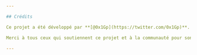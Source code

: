 ```yaml
---

## Crédits

Ce projet a été développé par **[@0x1Gp](https://twitter.com/0x1Gp)**. Pour plus d'informations et des mises à jour sur mes projets, vous pouvez me suivre sur Twitter à [@0x1Gp](https://twitter.com/0x1Gp) ou sur mon GitHub [0x1Gp](https://github.com/0x1Gp).

Merci à tous ceux qui soutiennent ce projet et à la communauté pour son aide et ses retours !

---
```


